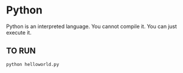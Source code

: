 # Python

Python is an interpreted language.  You cannot compile it. You can just execute it.

## TO RUN

```bash
python helloworld.py
```

